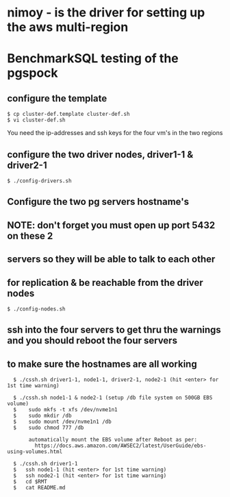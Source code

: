 # nimoy - is the driver for setting up the aws multi-region
#   BenchmarkSQL testing of the pgspock

## configure the template
```
$ cp cluster-def.template cluster-def.sh
$ vi cluster-def.sh
```

You need the ip-addresses and ssh keys for the four vm's
in the two regions

## configure the two driver nodes, driver1-1 & driver2-1
```
$ ./config-drivers.sh
```

## Configure the two pg servers hostname's
##   NOTE: don't forget you must open up port 5432 on these 2
##         servers so they will be able to talk to each other
##         for replication & be reachable from the driver nodes
```
$ ./config-nodes.sh
```

## ssh into the four servers to get thru the warnings and you should reboot the four servers
##    to make sure the hostnames are all working
```
  $ ./cssh.sh driver1-1, node1-1, driver2-1, node2-1 (hit <enter> for 1st time warning)

  $ ./cssh.sh node1-1 & node2-1 (setup /db file system on 500GB EBS volume)
  $    sudo mkfs -t xfs /dev/nvme1n1
  $    sudo mkdir /db
  $    sudo mount /dev/nvme1n1 /db
  $    sudo chmod 777 /db
       
       automatically mount the EBS volume after Reboot as per:
         https://docs.aws.amazon.com/AWSEC2/latest/UserGuide/ebs-using-volumes.html

  $ ./cssh.sh driver1-1
  $   ssh node1-1 (hit <enter> for 1st time warning)
  $   ssh node2-1 (hit <enter> for 1st time warning)
  $   cd $RMT
  $   cat README.md
```
